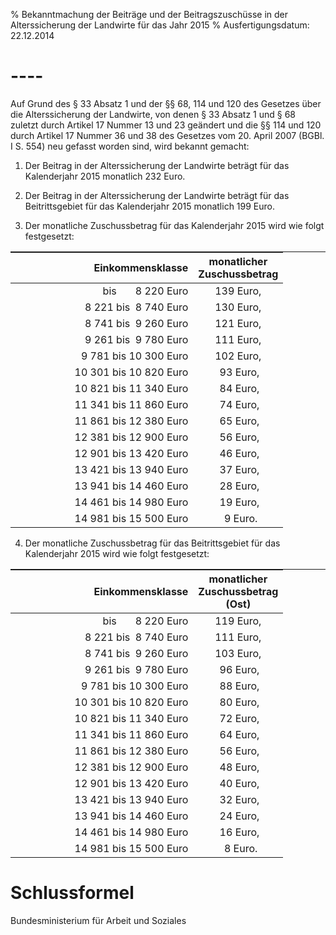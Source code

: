 % Bekanntmachung der Beiträge und der Beitragszuschüsse in der Alterssicherung der Landwirte für das Jahr 2015
% Ausfertigungsdatum: 22.12.2014
 
# ----

Auf Grund des § 33 Absatz 1 und der §§ 68, 114 und 120 des Gesetzes über die Alterssicherung der Landwirte, von denen § 33 Absatz 1 und § 68 zuletzt durch Artikel 17 Nummer 13 und 23 geändert und die §§ 114 und 120 durch Artikel 17 Nummer 36 und 38 des Gesetzes vom 20. April 2007 (BGBl. I S. 554) neu gefasst worden sind, wird bekannt gemacht:

1. Der Beitrag in der Alterssicherung der Landwirte beträgt für das Kalenderjahr 2015 monatlich 232 Euro.

2. Der Beitrag in der Alterssicherung der Landwirte beträgt für das Beitrittsgebiet für das Kalenderjahr 2015 monatlich 199 Euro.

3. Der monatliche Zuschussbetrag für das Kalenderjahr 2015 wird wie folgt festgesetzt:  

<table width="100%" style="border-collapse: collapse;border-top: 0.5pt solid ; "><colgroup><col style="width: 67%" /><col style="width: 33%" /></colgroup><thead><tr class="header"><th style="text-align: right;">Einkommensklasse</th><th style="text-align: center;">monatlicher<br />
Zuschussbetrag</th></tr></thead><tbody><tr class="odd"><td style="text-align: right;">bis       8 220 Euro</td><td style="text-align: center;">139 Euro,</td></tr><tr class="even"><td style="text-align: right;"> 8 221 bis  8 740 Euro</td><td style="text-align: center;">130 Euro,</td></tr><tr class="odd"><td style="text-align: right;"> 8 741 bis  9 260 Euro</td><td style="text-align: center;">121 Euro,</td></tr><tr class="even"><td style="text-align: right;"> 9 261 bis  9 780 Euro</td><td style="text-align: center;">111 Euro,</td></tr><tr class="odd"><td style="text-align: right;"> 9 781 bis 10 300 Euro</td><td style="text-align: center;">102 Euro,</td></tr><tr class="even"><td style="text-align: right;">10 301 bis 10 820 Euro</td><td style="text-align: center;"> 93 Euro,</td></tr><tr class="odd"><td style="text-align: right;">10 821 bis 11 340 Euro</td><td style="text-align: center;"> 84 Euro,</td></tr><tr class="even"><td style="text-align: right;">11 341 bis 11 860 Euro</td><td style="text-align: center;"> 74 Euro,</td></tr><tr class="odd"><td style="text-align: right;">11 861 bis 12 380 Euro</td><td style="text-align: center;"> 65 Euro,</td></tr><tr class="even"><td style="text-align: right;">12 381 bis 12 900 Euro</td><td style="text-align: center;"> 56 Euro,</td></tr><tr class="odd"><td style="text-align: right;">12 901 bis 13 420 Euro</td><td style="text-align: center;"> 46 Euro,</td></tr><tr class="even"><td style="text-align: right;">13 421 bis 13 940 Euro</td><td style="text-align: center;"> 37 Euro,</td></tr><tr class="odd"><td style="text-align: right;">13 941 bis 14 460 Euro</td><td style="text-align: center;"> 28 Euro,</td></tr><tr class="even"><td style="text-align: right;">14 461 bis 14 980 Euro</td><td style="text-align: center;"> 19 Euro,</td></tr><tr class="odd"><td style="text-align: right;">14 981 bis 15 500 Euro</td><td style="text-align: center;">  9 Euro.</td></tr></tbody></table>

  
  

4. Der monatliche Zuschussbetrag für das Beitrittsgebiet für das Kalenderjahr 2015 wird wie folgt festgesetzt:  

<table width="100%" style="border-collapse: collapse;border-top: 0.5pt solid ; "><colgroup><col style="width: 67%" /><col style="width: 33%" /></colgroup><thead><tr class="header"><th style="text-align: right;">Einkommensklasse</th><th style="text-align: center;">monatlicher<br />
Zuschussbetrag<br />
(Ost)</th></tr></thead><tbody><tr class="odd"><td style="text-align: right;">bis       8 220 Euro</td><td style="text-align: center;">119 Euro,</td></tr><tr class="even"><td style="text-align: right;"> 8 221 bis  8 740 Euro</td><td style="text-align: center;">111 Euro,</td></tr><tr class="odd"><td style="text-align: right;"> 8 741 bis  9 260 Euro</td><td style="text-align: center;">103 Euro,</td></tr><tr class="even"><td style="text-align: right;"> 9 261 bis  9 780 Euro</td><td style="text-align: center;"> 96 Euro,</td></tr><tr class="odd"><td style="text-align: right;"> 9 781 bis 10 300 Euro</td><td style="text-align: center;"> 88 Euro,</td></tr><tr class="even"><td style="text-align: right;">10 301 bis 10 820 Euro</td><td style="text-align: center;"> 80 Euro,</td></tr><tr class="odd"><td style="text-align: right;">10 821 bis 11 340 Euro</td><td style="text-align: center;"> 72 Euro,</td></tr><tr class="even"><td style="text-align: right;">11 341 bis 11 860 Euro</td><td style="text-align: center;"> 64 Euro,</td></tr><tr class="odd"><td style="text-align: right;">11 861 bis 12 380 Euro</td><td style="text-align: center;"> 56 Euro,</td></tr><tr class="even"><td style="text-align: right;">12 381 bis 12 900 Euro</td><td style="text-align: center;"> 48 Euro,</td></tr><tr class="odd"><td style="text-align: right;">12 901 bis 13 420 Euro</td><td style="text-align: center;"> 40 Euro,</td></tr><tr class="even"><td style="text-align: right;">13 421 bis 13 940 Euro</td><td style="text-align: center;"> 32 Euro,</td></tr><tr class="odd"><td style="text-align: right;">13 941 bis 14 460 Euro</td><td style="text-align: center;"> 24 Euro,</td></tr><tr class="even"><td style="text-align: right;">14 461 bis 14 980 Euro</td><td style="text-align: center;"> 16 Euro,</td></tr><tr class="odd"><td style="text-align: right;">14 981 bis 15 500 Euro</td><td style="text-align: center;">  8 Euro.</td></tr></tbody></table>

# Schlussformel

Bundesministerium für Arbeit und Soziales
